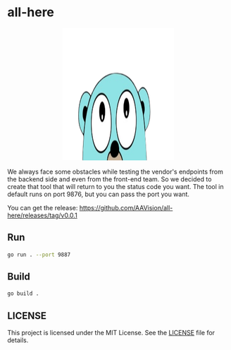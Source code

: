 # all-here

<p align="center">
  <img width="50%" height="300" src="all-here.png">
</p>

We always face some obstacles while testing the vendor's endpoints from the backend side and even from the front-end team. So we decided to create that tool that will return to you the status code you want. The tool in default runs on port 9876, but you can pass the port you want.

You can get the release: https://github.com/AAVision/all-here/releases/tag/v0.0.1

## Run
```bash
go run . --port 9887
```

## Build 
```bash
go build .
```

## LICENSE

This project is licensed under the MIT License. See the [LICENSE](https://github.com/aavision/all-here/blob/main/LICENSE) file for details.
